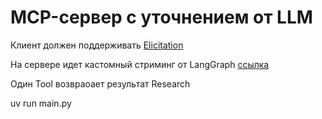 # MCP-сервер с уточнением от LLM

Клиент должен поддерживать [Elicitation](https://modelcontextprotocol.io/specification/draft/client/elicitation)

На сервере идет кастомный стриминг от LangGraph [ссылка](https://python.langchain.com/docs/concepts/streaming/)

Один Tool возвраoает результат Research

uv run main.py 